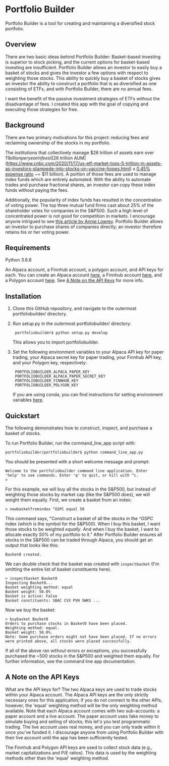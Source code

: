 # Portfolio Builder
Portfolio Builder is a tool for creating and maintaining a diversified stock portfolio.

## Overview
There are two basic ideas behind Portfolio Builder: Basket-based investing is superior to stock picking, and the current options for basket-based investing are insufficient. Portfolio Builder allows an investor to easily buy a basket of stocks and gives the investor a few options with respect to weighting those stocks. This ability to quickly buy a basket of stocks gives an investor the ability to construct a portfolio that is as diversified as one consisting of ETFs, and with Portfolio Builder, there are no annual fees. 

I want the benefit of the passive investment strategies of ETFs without the disadvantage of fees. I created this app with the goal of copying and executing those strategies for free.

## Background
There are two primary motivations for this project: reducing fees and reclaiming ownership of the stocks in my portfolio.

The institutions that collectively manage $26 trillion of assets earn over $11 billion per year in fees ([$26 trillion AUM](https://www.cnbc.com/2020/11/17/us-etf-market-tops-5-trillion-in-assets-as-investors-stampede-into-stocks-on-vaccine-hopes.html) x [0.45% expense ratio](https://newsroom.morningstar.com/newsroom/news-archive/press-release-details/2020/Morningstars-Annual-Fund-Fee-Study-Finds-Investors-Saved-Nearly-6-Billion-in-Fund-Fees-in-2019/default.aspx) ~= $11 billion). A portion of those fees are used to manage index funds which are entirely automated. With the ability to automate trades and purchase fractional shares, an investor can copy these index funds without paying the fees.

Additionally, the popularity of index funds has resulted in the concentration of voting power. The top three mutual fund firms cast about 25% of the shareholder votes for companies in the S&P500. Such a high level of concentrated power is not good for competition in markets. I encourage anyone intrigued to see [this article by Annie Lowrey](https://www.theatlantic.com/ideas/archive/2021/04/the-autopilot-economy/618497/). Portfolio Builder allows an investor to purchase shares of companies directly; an investor therefore retains his or her voting power.

## Requirements
Python 3.6.8

An Alpaca account, a Finnhub account, a polygon account, and API keys for each. You can create an Alpaca account [here](https://alpaca.markets), a Finnhub account [here](https://finnhub.io), and a Polygon account [here](https://polygon.io). See [A Note on the API Keys](#A-Note-on-the-API-Keys) for more info.

## Installation
1. Clone this GitHub repository, and navigate to the outermost portfoliobuilder/ directory.

2. Run setup.py in the outermost portfoliobuilder/ directory:

        portfoliobuilder$ python setup.py develop

    This allows you to import portfoliobuilder.

3. Set the following environment variables to your Alpaca API key for paper trading, your Alpaca secret key for paper trading, your Finnhub API key, and your Polygon key, respectively:

        PORTFOLIOBUILDER_ALPACA_PAPER_KEY
        PORTFOLIOBUILDER_ALPACA_PAPER_SECRET_KEY
        PORTFOLIOBUILDER_FINNHUB_KEY
        PORTFOLIOBUILDER_POLYGON_KEY

    If you are using conda, you can find instructions for setting environment variables [here](https://docs.conda.io/projects/conda/en/latest/user-guide/tasks/manage-environments.html#saving-environment-variables).

## Quickstart
The following demonstrates how to construct, inspect, and purchase a basket of stocks. 

To run Portfolio Builder, run the command_line_app script with:

    portfoliobuilder/portfoliobuilder$ python command_line_app.py

You should be presented with a short welcome message and prompt:

    Welcome to the portfoliobuilder command line application. Enter
    'help' to see commands. Enter 'q' to quit, or kill with ^c.
    > 

For this example, we will buy all the stocks in the S&P500, but instead of weighting those stocks by market cap (like the S&P500 does), we will weight them equally. First, we create a basket from an index:

    > newbasketfromindex ^GSPC equal 50

This command says, "Construct a basket of all the stocks in the _^GSPC_ index (which is the symbol for the S&P500). When I buy this basket, I want those stocks to be weighted _equally_. And when I buy the basket, I want to allocate exactly _50%_ of my portfolio to it." After Portfolio Builder ensures all stocks in the S&P500 can be traded through Alpaca, you should get an output that looks like this:

    Basket0 created.

We can double check that the basket was created with `inspectbasket` (I'm omitting the entire list of basket constituents here).

    > inspectbasket Basket0
    Inspecting Basket0...
    Basket weighting method: equal
    Basket weight: 50.0%
    Basket is active: False
    Basket constituents: SBAC CVX PVH SWKS ...

Now we buy the basket:

    > buybasket Basket0
    Orders to purchase stocks in Basket0 have been placed.
    Weighting method: equal.
    Basket weight: 50.0%.
    Note: Some purchase orders might not have been placed. If no errors
    were printed above, all stocks were placed successfully.

If all of the above ran without errors or exceptions, you successfully purchased the ~500 stocks in the S&P500 and weighted them equally. For further information, see the command line app documentation.

## A Note on the API Keys
What are the API keys for? The two Alpaca keys are used to trade stocks within your Alpaca account. The Alpaca API keys are the only strictly necessary ones for this application; if you do not connect to the other APIs, however, the 'equal' weighting method will be the only weighting method available. Note that each Alpaca account comes with two sub-accounts: a paper account and a live account. The paper account uses fake money to simulate buying and selling of stocks; this let's you test programmatic trading. The live account uses real money, and you can only trade within it once you've funded it. I discourage anyone from using Portfolio Builder with their live account until the app has been sufficiently tested.

The Finnhub and Polygon API keys are used to collect stock data (e.g., market capitalizations and P/E ratios). This data is used by the weighting methods other than the 'equal' weighting method.